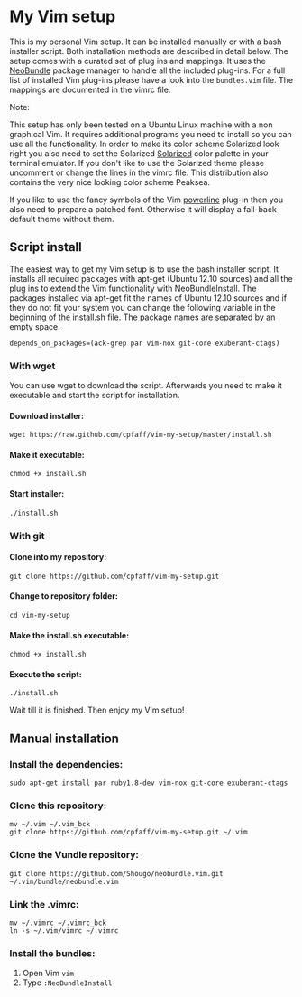 My Vim setup
============

This is my personal Vim setup. It can be installed manually or with a bash
installer script. Both installation methods are described in detail below.
The setup comes with a curated set of plug ins and mappings. It uses the
[NeoBundle](https://github.com/Shougo/neobundle.vim.git) package manager to
handle all the included plug-ins. For a full list of installed Vim plug-ins
please have a look into the `bundles.vim` file. The mappings are documented in
the vimrc file.

Note: 

This setup has only been tested on a Ubuntu Linux machine with a non graphical
Vim. It requires additional programs you need to install so you can use all the
functionality. In order to make its color scheme Solarized look right you also
need to set the Solarized [Solarized](https://github.com/altercation/solarized)
color palette in your terminal emulator. If you don't like to use the Solarized
theme please uncomment or change the lines in the vimrc file. This distribution
also contains the very nice looking color scheme Peaksea.

If you like to use the fancy symbols of the Vim
[powerline](https://github.com/Lokaltog/vim-powerline.git) plug-in then you also
need to prepare a patched font. Otherwise it will display a fall-back default
theme without them.

Script install 
---------------

The easiest way to get my Vim setup is to use the bash installer script. It
installs all required packages with apt-get (Ubuntu 12.10 sources) and all the
plug ins to extend the Vim functionality with NeoBundleInstall. The packages
installed via apt-get fit the names of Ubuntu 12.10 sources and if they do not
fit your system you can change the following variable in the beginning of the
install.sh file. The package names are separated by an empty space.

```
depends_on_packages=(ack-grep par vim-nox git-core exuberant-ctags)
```

### With wget 

You can use wget to download the script. Afterwards you need to make it    
executable and start the script for installation.                               


#### Download installer:

```
wget https://raw.github.com/cpfaff/vim-my-setup/master/install.sh 
```

#### Make it executable:

```
chmod +x install.sh
```

#### Start installer:

```
./install.sh
```

### With git 

#### Clone into my repository:

```
git clone https://github.com/cpfaff/vim-my-setup.git
```

#### Change to repository folder:

```
cd vim-my-setup
```

#### Make the install.sh executable:

```
chmod +x install.sh
```

#### Execute the script:

```
./install.sh
```

Wait till it is finished. Then enjoy my Vim setup!

## Manual installation

### Install the dependencies:

```
sudo apt-get install par ruby1.8-dev vim-nox git-core exuberant-ctags
```

### Clone this repository:

```
mv ~/.vim ~/.vim_bck
git clone https://github.com/cpfaff/vim-my-setup.git ~/.vim
```

### Clone the Vundle repository:

```
git clone https://github.com/Shougo/neobundle.vim.git ~/.vim/bundle/neobundle.vim
```

### Link the .vimrc:

```
mv ~/.vimrc ~/.vimrc_bck
ln -s ~/.vim/vimrc ~/.vimrc
```

### Install the bundles:

1. Open Vim `vim`
2. Type `:NeoBundleInstall`
